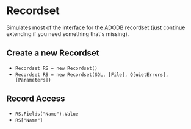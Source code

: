# Recordset

Simulates most of the interface for the ADODB recordset (just continue extending if you need something that's missing).

## Create a new Recordset

- `Recordset RS = new Recordset()`
- `Recordset RS = new Recordset(SQL, [File], Q[uietErrors], [Parameters])`

## Record Access

- `RS.Fields("Name").Value`
- `RS["Name"]`


